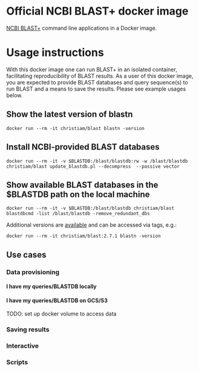 # Official NCBI BLAST+ docker image

[NCBI BLAST+][1] command line applications in a Docker image.

# Usage instructions

With this docker image one can run BLAST+ in an isolated container, facilitating reproducibility of BLAST results. 
As a user of this docker image, you are expected to provide BLAST databases and query sequence(s) to run BLAST and a means to save the results.
Please see example usages below.

## Show the latest version of blastn

  `docker run --rm -it christiam/blast blastn -version`

## Install NCBI-provided BLAST databases

  `docker run --rm -it -v $BLASTDB:/blast/blastdb:rw -w /blast/blastdb christiam/blast update_blastdb.pl --decompress  --passive vector`

## Show available BLAST databases in the $BLASTDB path on the local machine

  `docker run --rm -it -v $BLASTDB:/blast/blastdb christiam/blast blastdbcmd -list /blast/blastdb -remove_redundant_dbs`

Additional versions are [available](https://hub.docker.com/r/christiam/blast/tags/) and can be accessed via tags, e.g.:

  `docker run --rm -it christiam/blast:2.7.1 blastn -version`

## Use cases

### Data provisioning
#### I have my queries/BLASTDB locally
#### I have my queries/BLASTDB on GCS/S3
TODO: set up docker volume to access data

### Saving results

### Interactive

### Scripts

[1]: http://blast.ncbi.nlm.nih.gov/

